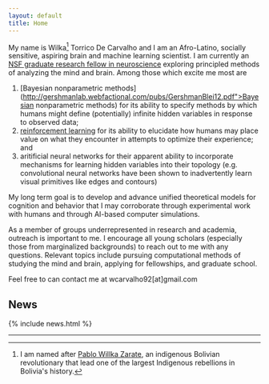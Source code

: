 ```yaml
---
layout: default
title: Home
---
```



My name is Wilka[^1] Torrico De Carvalho and I am an Afro-Latino, socially sensitive, aspiring brain and machine learning scientist. I am currently an <a href="https://www.nsfgrfp.org/">NSF graduate research fellow in neuroscience</a> exploring principled methods of analyzing the mind and brain. Among those which excite me most are 
1. [Bayesian nonparametric methods](http://gershmanlab.webfactional.com/pubs/GershmanBlei12.pdf">Bayesian nonparametric methods) for its ability to specify methods by which humans might define (potentially) infinite hidden variables in response to observed data;
2. [reinforcement learning](https://www.princeton.edu/~nivlab/papers/NivLangdon2016.pdf) for its ability to elucidate how humans may place value on what they encounter in attempts to optimize their experience; and
3. aritificial neural networks for their apparent ability to incorporate mechanisms for learning hidden variables into their topology (e.g. convolutional neural networks have been shown to inadvertently learn visual primitives like edges and contours)

My long term goal is to develop and advance unified theoretical models for cognition and behavior that I may corroborate through experimental work with humans  and through AI-based computer simulations. 

As a member of groups underrepresented in research and academia, outreach is important to me. I encourage all young scholars (especially those from marginalized backgrounds) to reach out to me with any questions. Relevant topics include pursuing computational methods of studying the mind and brain, applying for fellowships, and graduate school. 
<!-- To learn more about my motivations, please read my <a href=" {{ site.baseurl }}/2017/09/09/outreach-statement/">statement on outreach</a>. -->

  Feel free to can contact me at wcarvalho92[at]gmail.com

## News
{% include news.html %}

---

[^1]: I am named after [Pablo Willka Zarate](https://en.wikipedia.org/wiki/Willka), an indigenous Bolivian revolutionary that lead one of the largest Indigenous rebellions in Bolivia's history.
<!-- [2^]: see [here](page-to-be-made) for a longer list. (free-energy principle, artificial neural networks) -->